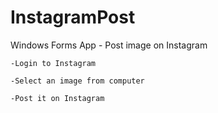 # InstagramPost
Windows Forms App - Post image on Instagram

    -Login to Instagram

    -Select an image from computer

    -Post it on Instagram
